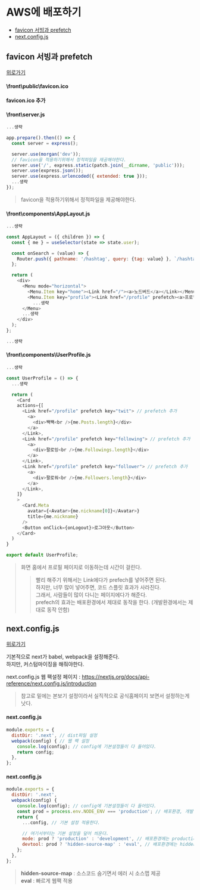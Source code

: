 # AWS에 배포하기
  
  - [favicon 서빙과 prefetch](#favicon-서빙과-prefetch)
  - [next.config.js](#next.config.js)
  




## favicon 서빙과 prefetch
[위로가기](#AWS에-배포하기)

#### \front\public\favicon.ico
**favicon.ico 추가**

#### \front\server.js
```js
...생략

app.prepare().then(() => {
  const server = express();

  server.use(morgan('dev'));
  // favicon을 적용하기위해서 정적파일을 제공해야한다.
  server.use('/', express.static(patch.join(__dirname, 'public')));
  server.use(express.json());
  server.use(express.urlencoded({ extended: true }));
  ...생략
});
```
> favicon을 적용하기위해서 정적파일을 제공해야한다. <br>

#### \front\components\AppLayout.js
```js
...생략

const AppLayout = ({ children }) => {
  const { me } = useSelector(state => state.user);

  const onSearch = (value) => {
    Router.push({ pathname: '/hashtag', query: {tag: value} }, `/hashtag/${value}`);
  };

  return (
    <div>
      <Menu mode="horizontal">
        <Menu.Item key="home"><Link href="/"><a>노드버드</a></Link></Menu.Item>
        <Menu.Item key="profile"><Link href="/profile" prefetch><a>프로필</a></Link></Menu.Item>  // prefetch 추가
          ...생략
      </Menu>
      ...생략
    </div>
  );
};

...생략
```

#### \front\components\UserProfile.js
```js
...생략

const UserProfile = () => {
  ...생략

  return (
    <Card
    actions={[
      <Link href="/profile" prefetch key="twit"> // prefetch 추가
        <a>
          <div>짹짹<br />{me.Posts.length}</div>
        </a>
      </Link>,
      <Link href="/profile" prefetch key="following"> // prefetch 추가
        <a>
          <div>팔로잉<br />{me.Followings.length}</div>
        </a>
      </Link>,
      <Link href="/profile" prefetch key="follower"> // prefetch 추가
        <a>
          <div>팔로워<br />{me.Followers.length}</div>
        </a>
      </Link>,
    ]}
    >
      <Card.Meta
        avatar={<Avatar>{me.nickname[0]}</Avatar>}
        title={me.nickname}
      />
      <Button onClick={onLogout}>로그아웃</Button>
    </Card> 
  )
}

export default UserProfile;
```

> 화면 홈에서 프로필 페이지로 이동하는데 시간이 걸린다. <br>
 >> 빨리 해주기 위해서는 Link에다가 prefech를 넣어주면 된다. <br>
 >> 하지만, 너무 많이 넣어주면, 코드 스플릿 효과가 사라진다. <br>
 >> 그래서, 사람들이 많이 다니는 페이지에다가 해준다. <br>
 >> prefech의 효과는 배포환경에서 제대로 동작을 한다. (개발환경에서는 제대로 동작 안함) <br>


## next.config.js
[위로가기](#AWS에-배포하기)

기본적으로 next가 babel, webpack을 설정해준다. <br>
하지만, 커스텀마이징을 해줘야한다. <br>

next.config.js 웹 팩설정 페이지 : https://nextjs.org/docs/api-reference/next.config.js/introduction  <br>
> 참고로 밑에는 본보기 설정이라서 실직적으로 공식홈페이지 보면서 설정하는게 낫다.

#### next.config.js 
```js
module.exports = {
  distDir: '.next', // dist파일 설정
  webpack(config) { // 웹 팩 설정
    console.log(config); // config에 기본설정들이 다 들어있다.
    return config;
  },
};
```

#### next.config.js 
```js
module.exports = {
  distDir: '.next',
  webpack(config) {
    console.log(config); // config에 기본설정들이 다 들어있다.
    const prod = process.env.NODE_ENV === 'production'; // 배포환경, 개발환경 구분(공통으로 되니까 변수로 설정)
    return {
      ...config, // 기본 설정 적용한다.

      // 여기서부터는 기본 설정을 덮어 씌운다.
      mode: prod ? 'production' : 'development', // 배포환경에는 production, 개발환경에는 development
      devtool: prod ? 'hidden-source-map' : 'eval', // 배포환경에는 hidden-source-map 사용, 개발환경에는 eval을 사용
    };
  },
};
```
> **hidden-source-map** : 소스코드 숨기면서 에러 시 소스맵 제공 <br>
> **eval** : 빠르게 웹팩 적용 <br>

